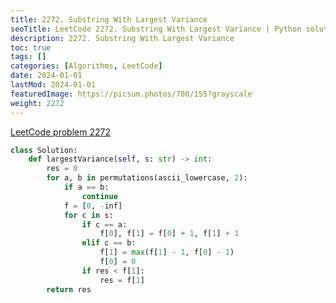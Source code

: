 ```yaml
---
title: 2272. Substring With Largest Variance
seoTitle: LeetCode 2272. Substring With Largest Variance | Python solution and explanation
description: 2272. Substring With Largest Variance
toc: true
tags: []
categories: [Algorithms, LeetCode]
date: 2024-01-01
lastMod: 2024-01-01
featuredImage: https://picsum.photos/700/155?grayscale
weight: 2272
---
```


[LeetCode problem 2272](https://leetcode.com/problems/substring-with-largest-variance/)

```python
class Solution:
    def largestVariance(self, s: str) -> int:
        res = 0
        for a, b in permutations(ascii_lowercase, 2):
            if a == b:
                continue
            f = [0, -inf]
            for c in s:
                if c == a:
                    f[0], f[1] = f[0] + 1, f[1] + 1
                elif c == b:
                    f[1] = max(f[1] - 1, f[0] - 1)
                    f[0] = 0
                if res < f[1]:
                    res = f[1]
        return res

```
